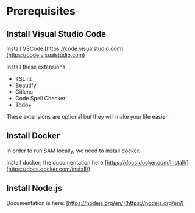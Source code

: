 # Prerequisites

## Install Visual Studio Code

Install VSCode [https://code.visualstudio.com](https://code.visualstudio.com)

Install these extensions:

* TSLint
* Beautify
* Gitlens
* Code Spell Checker
* Todo+

These extensions are optional but they will make your life easier.

## Install Docker

In order to run SAM locally, we need to install docker.

Install docker; the documentation here [https://docs.docker.com/install/](https://docs.docker.com/install/)


## Install Node.js

Documentation is here: [https://nodejs.org/en/](https://nodejs.org/en/)